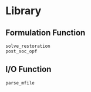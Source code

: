 # Library

## Formulation Function

```@docs
solve_restoration
post_soc_opf
```


## I/O Function
```@docs
parse_mfile
```
